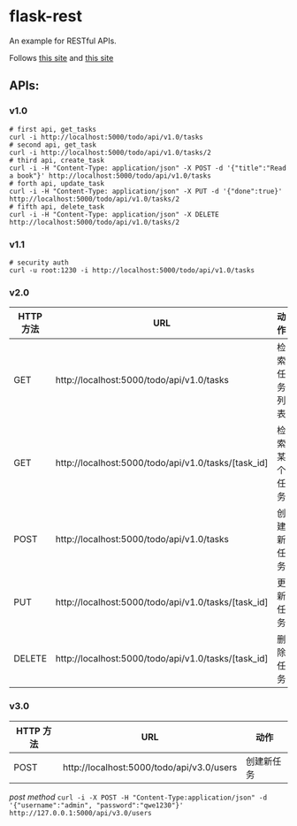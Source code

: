 # flask-rest

An example for RESTful APIs.

Follows [this site](https://blog.miguelgrinberg.com/post/designing-a-restful-api-with-python-and-flask) and [this site](http://www.pythondoc.com/flask-restful/index.html#)

## APIs:
### **v1.0**

```
# first api, get_tasks
curl -i http://localhost:5000/todo/api/v1.0/tasks
# second api, get_task
curl -i http://localhost:5000/todo/api/v1.0/tasks/2
# third api, create_task
curl -i -H "Content-Type: application/json" -X POST -d '{"title":"Read a book"}' http://localhost:5000/todo/api/v1.0/tasks
# forth api, update_task
curl -i -H "Content-Type: application/json" -X PUT -d '{"done":true}' http://localhost:5000/todo/api/v1.0/tasks/2
# fifth api, delete_task
curl -i -H "Content-Type: application/json" -X DELETE http://localhost:5000/todo/api/v1.0/tasks/2
```
### **v1.1**
```
# security auth
curl -u root:1230 -i http://localhost:5000/todo/api/v1.0/tasks
```
### **v2.0**
| HTTP 方法 | URL                                             | 动作         |
| --------- | ----------------------------------------------- | ------------ |
| GET       | http://localhost:5000/todo/api/v1.0/tasks           | 检索任务列表 |
| GET       | http://localhost:5000/todo/api/v1.0/tasks/[task_id] | 检索某个任务 |
| POST      | http://localhost:5000/todo/api/v1.0/tasks           | 创建新任务   |
| PUT       | http://localhost:5000/todo/api/v1.0/tasks/[task_id] | 更新任务     |
| DELETE    | http://localhost:5000/todo/api/v1.0/tasks/[task_id] | 删除任务     |

### **v3.0**
| HTTP 方法 | URL                                             | 动作         |
| --------- | ----------------------------------------------- | ------------ |
| POST      | http://localhost:5000/todo/api/v3.0/users           | 创建新任务   |

*post method*
`curl -i -X POST -H "Content-Type:application/json" -d '{"username":"admin", "password":"qwe1230"}' http://127.0.0.1:5000/api/v3.0/users`


